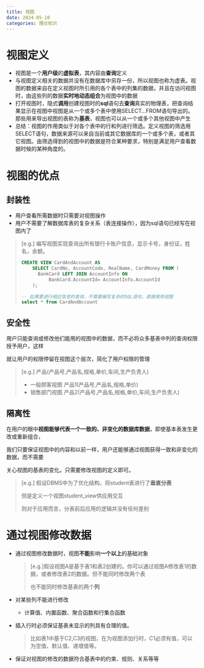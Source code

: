 ```yaml
---
title: 视图
date: 2024-05-10
categories: 理论知识
---
```


# 视图定义

- 视图是一个**用户级**的**虚拟表**，其内容由**查询**定义
- 与视图定义相关的数据并没有在数据库中另存一份，所以视图也称为虚表。视图的数据来自在定义视图时所引用的各个表中的列集的数据，并且在访问视图时，由这些列的数据**实时地动态组合**为视图中的数据
- 打开视图时，隐式**调用**创建视图时的**sql**语句去**查询**真实的物理表，把查询结果显示在视图中视图是从一个或多个表中使用SELECT…FROM语句导出的。那些用来导出视图的表称为**基表**，视图也可以从一个或多个其他视图中产生
- 总结：视图的作用类似于对各个表中的行和列进行筛选。定义视图的筛选用SELECT语句，数据来源可以来自当前或其它数据库的一个或多个表，或者其它视图。由筛选得到的视图中的数据是符合某种要求，特别是满足用户查看数据时候的某种角度的。
<!-- more -->



# 视图的优点

## 封装性

- 用户查看所需数据时只需要对视图操作
- 用户不需要了解数据库表的复杂关系（表连接操作），因为sql语句已经写在视图内了
> [e.g.] 编写视图实现查询出所有银行卡账户信息，显示卡号，身份证，姓名，余额。
> ```sql
> CREATE VIEW CardAndAccount AS
>     SELECT CardNo, AccountCode, RealName, CardMoney FROM (
>     	BankCard LEFT JOIN AccountInfo ON
>         	BankCard.AccountId= AccountInfo.AccountId
>     );
>     
> -- 如果要进行相应信息的查询，不需要编写复杂的SQL语句，直接使用视图
> select * from CardAndAccount
> ```

## 安全性

用户只能查询或修改他们能用的视图中的数据，而不必将众多基表中列的查询权限授予用户，这样

就让用户的权限停留在视图这个层次，简化了用户权限的管理
>[e.g.] 产品(产品号,产品名,规格,单价,车间,生产负责人)
> - 一般顾客视图			产品1(产品号,产品名,规格,单价)
> - 销售部门视图			产品2(产品号,产品名,规格,单价,车间,生产负责人)

## 隔离性

在用户的眼中**视图能够代表一个一致的、非变化的数据库数据**，即使基本表发生更改或重新组合，

我们只要保证视图中的内容和以前一样，用户还能够通过视图获得一致和非变化的数据，而不需要

关心视图的基表的变化。只需要修改视图的定义即可。

>[e.g.] 假设DBMS中为了优化结构，将student表进行了**垂直分表**
>
>但是定义一个视图student_view供应用交互
>
>则对于应用而言，分表前后应用的逻辑并没有任何差别



# 通过视图修改数据

- 通过视图修改数据时，视图**不能**影响**一个以上**的基础对象
  
  > [e.g.]假设视图A是基于表1和表2创建的。你可以通过视图A修改表1的数据，或者修改表2的数据。但不能同时修改两个表
  > 
  > 也不能同时修改基表的两个**列**
- 对某些列不能进行修改
  
  - 计算值、内置函数、聚合函数和行集合函数
- 插入行时必须保证基表未显示的列具有合理的值。
  
  > 比如表1中基于C2,C3的视图，在为视图添加行时，C1必须有值，可以为空值、默认值、递增值等。
- 保证对视图的修改的数据符合基表中的约束、规则、关系等等

